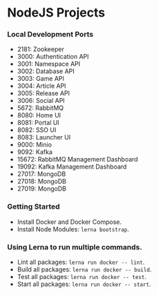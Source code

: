 # NodeJS Projects

### Local Development Ports

- 2181: Zookeeper
- 3000: Authentication API
- 3001: Namespace API
- 3002: Database API
- 3003: Game API
- 3004: Article API
- 3005: Release API
- 3006: Social API
- 5672: RabbitMQ
- 8080: Home UI
- 8081: Portal UI
- 8082: SSO UI
- 8083: Launcher UI
- 9000: Minio
- 9092: Kafka
- 15672: RabbitMQ Management Dashboard
- 19092: Kafka Management Dashboard
- 27017: MongoDB
- 27018: MongoDB
- 27019: MongoDB

### Getting Started

- Install Docker and Docker Compose.
- Install Node Modules: `lerna bootstrap`.

### Using Lerna to run multiple commands.

- Lint all packages: `lerna run docker -- lint`.
- Build all packages: `lerna run docker -- build`.
- Test all packages: `lerna run docker -- test`.
- Start all packages: `lerna run docker -- start`.

